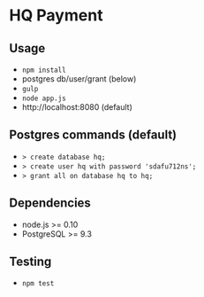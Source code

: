 # HQ Payment

## Usage

* `npm install`
* postgres db/user/grant (below)
* `gulp`
* `node app.js`
* http://localhost:8080 (default)

## Postgres commands (default)

* `> create database hq;`
* `> create user hq with password 'sdafu712ns';`
* `> grant all on database hq to hq;`

## Dependencies
* node.js >= 0.10
* PostgreSQL >= 9.3

## Testing
* `npm test`
